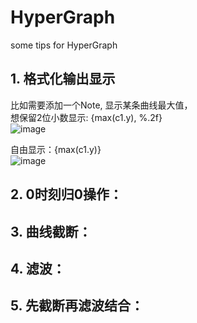 # HyperGraph
some tips for HyperGraph

## 1. 格式化输出显示
比如需要添加一个Note, 显示某条曲线最大值，  
想保留2位小数显示: {max(c1.y), %.2f}  
![image](https://user-images.githubusercontent.com/123929597/215425341-f71dd321-4e46-4057-9e34-a4929aedca33.png)

自由显示：{max(c1.y)}  
![image](https://user-images.githubusercontent.com/123929597/215425450-63a805a3-8ef2-4f8c-96ad-59128e920ecc.png)  
  
## 2. 0时刻归0操作：

  
## 3. 曲线截断：

  
## 4. 滤波：

  
## 5. 先截断再滤波结合：
